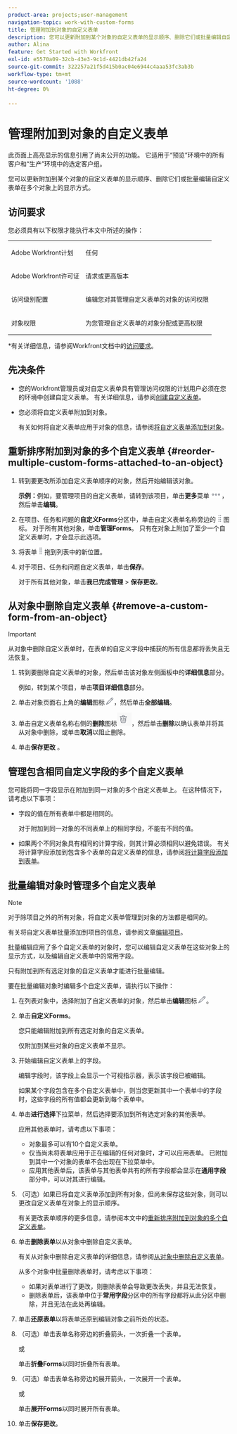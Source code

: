 ```yaml
---
product-area: projects;user-management
navigation-topic: work-with-custom-forms
title: 管理附加到对象的自定义表单
description: 您可以更新附加到某个对象的自定义表单的显示顺序、删除它们或批量编辑自定义表单在多个对象上的显示方式。
author: Alina
feature: Get Started with Workfront
exl-id: e5570a09-32cb-43e3-9c1d-4421db42fa24
source-git-commit: 322257a21f5d415b0ac04e6944c4aaa53fc3ab3b
workflow-type: tm+mt
source-wordcount: '1088'
ht-degree: 0%

---
```


# 管理附加到对象的自定义表单

<span class="preview">此页面上高亮显示的信息引用了尚未公开的功能。 它适用于“预览”环境中的所有客户和“生产”环境中的选定客户组。</span>

您可以更新附加到某个对象的自定义表单的显示顺序、删除它们或批量编辑自定义表单在多个对象上的显示方式。

## 访问要求

您必须具有以下权限才能执行本文中所述的操作：

<table style="table-layout:auto"> 
 <col> 
 <col> 
 <tbody> 
  <tr> 
   <td role="rowheader">Adobe Workfront计划</td> 
   <td> <p>任何 </p> </td> 
  </tr> 
  <tr> 
   <td role="rowheader">Adobe Workfront许可证</td> 
   <td> <p>请求或更高版本</p> </td> 
  </tr> 
  <tr> 
   <td role="rowheader">访问级别配置</td> 
   <td> <p>编辑您对其管理自定义表单的对象的访问权限</p> </td> 
  </tr> 
  <tr> 
   <td role="rowheader">对象权限</td> 
   <td> <p>为您管理自定义表单的对象分配或更高权限</p>  </td> 
  </tr> 
 </tbody> 
</table>

*有关详细信息，请参阅Workfront文档中的[访问要求](/help/quicksilver/administration-and-setup/add-users/access-levels-and-object-permissions/access-level-requirements-in-documentation.md)。

## 先决条件

* 您的Workfront管理员或对自定义表单具有管理访问权限的计划用户必须在您的环境中创建自定义表单。 有关详细信息，请参阅[创建自定义表单](/help/quicksilver/administration-and-setup/customize-workfront/create-manage-custom-forms/form-designer/design-a-form/design-a-form.md)。
* 您必须将自定义表单附加到对象。

  有关如何将自定义表单应用于对象的信息，请参阅[将自定义表单添加到对象](../../workfront-basics/work-with-custom-forms/add-a-custom-form-to-an-object.md)。

## 重新排序附加到对象的多个自定义表单 {#reorder-multiple-custom-forms-attached-to-an-object}

1. 转到要更改所添加自定义表单顺序的对象，然后开始编辑该对象。

   **示例：**&#x200B;例如，要管理项目的自定义表单，请转到该项目，单击&#x200B;**更多**&#x200B;菜单![](assets/more-icon.png)，然后单击&#x200B;**编辑**。

1. 在项目、任务和问题的&#x200B;**自定义Forms**&#x200B;分区中，单击自定义表单名称旁边的![](assets/move-icon---dots.png)图标。 对于所有其他对象，单击&#x200B;**管理Forms**。 只有在对象上附加了至少一个自定义表单时，才会显示此选项。
1. 将表单![](assets/move-icon---dots.png)拖到列表中的新位置。
1. 对于项目、任务和问题自定义表单，单击&#x200B;**保存**。

   对于所有其他对象，单击&#x200B;**我已完成管理** > **保存更改**。

## 从对象中删除自定义表单 {#remove-a-custom-form-from-an-object}

>[!IMPORTANT]
>
>从对象中删除自定义表单时，在表单的自定义字段中捕获的所有信息都将丢失且无法恢复。

1. 转到要删除自定义表单的对象，然后单击该对象左侧面板中的&#x200B;**详细信息**&#x200B;部分。

   例如，转到某个项目，单击&#x200B;**项目详细信息**&#x200B;部分。

1. 单击对象页面右上角的&#x200B;**编辑**&#x200B;图标![编辑图标](assets/edit-icon.png)，然后单击&#x200B;**全部编辑**。
1. 单击自定义表单名称右侧的&#x200B;**删除**&#x200B;图标![](assets/delete-icon.png)，然后单击&#x200B;**删除**&#x200B;以确认表单并将其从对象中删除，或单击&#x200B;**取消**&#x200B;以阻止删除。
1. 单击&#x200B;**保存更改** 。

## 管理包含相同自定义字段的多个自定义表单

您可能将同一字段显示在附加到同一对象的多个自定义表单上。 在这种情况下，请考虑以下事项：

* 字段的值在所有表单中都是相同的。

  对于附加到同一对象的不同表单上的相同字段，不能有不同的值。

* 如果两个不同对象具有相同的计算字段，则其计算必须相同以避免错误。 有关将计算字段添加到包含多个表单的自定义表单的信息，请参阅[将计算字段添加到表单](/help/quicksilver/administration-and-setup/customize-workfront/create-manage-custom-forms/form-designer/design-a-form/add-a-calculated-field.md)。

## 批量编辑对象时管理多个自定义表单

<!--
drafted for bulk-editing projects. When it releases to Prod for projects, take "in the preview environment" and the yellow tags out. Add additional objects here in the same way when they become available:-->

>[!NOTE]
>
>对于除项目之外的所有对象，将自定义表单管理到对象的方法都是相同的。
>
>有关将自定义表单批量添加到项目的信息，请参阅文章[编辑项目](../../manage-work/projects/manage-projects/edit-projects.md)。

批量编辑应用了多个自定义表单的对象时，您可以编辑自定义表单在这些对象上的显示方式，以及编辑自定义表单中的常用字段。

只有附加到所有选定对象的自定义表单才能进行批量编辑。

要在批量编辑对象时编辑多个自定义表单，请执行以下操作：

1. 在列表对象中，选择附加了自定义表单的对象，然后单击&#x200B;**编辑**&#x200B;图标![](assets/edit-icon.png)。
1. 单击&#x200B;**自定义Forms**。

   您只能编辑附加到所有选定对象的自定义表单。

   仅附加到某些对象的自定义表单不显示。

1. 开始编辑自定义表单上的字段。

   编辑字段时，该字段上会显示一个可视指示器，表示该字段已被编辑。

   如果某个字段包含在多个自定义表单中，则当您更新其中一个表单中的字段时，这些字段的所有值都会更新到每个表单中。

1. 单击&#x200B;**进行选择**&#x200B;下拉菜单，然后选择要添加到所有选定对象的其他表单。

   应用其他表单时，请考虑以下事项：

   * 对象最多可以有10个自定义表单。
   * 仅当尚未将表单应用于正在编辑的任何对象时，才可以应用表单。 已附加到其中一个对象的表单不会出现在下拉菜单中。
   * 应用其他表单后，该表单与其他表单共有的所有字段都会显示在&#x200B;**通用字段**&#x200B;部分中，可以对其进行编辑。

1. （可选）如果已将自定义表单添加到所有对象，但尚未保存这些对象，则可以更改自定义表单在对象上的显示顺序。

   有关更改表单顺序的更多信息，请参阅本文中的[重新排序附加到对象的多个自定义表单](#reorder-multiple-custom-forms-attached-to-an-object)。

1. 单击&#x200B;**删除表单**&#x200B;以从对象中删除自定义表单。

   有关从对象中删除自定义表单的详细信息，请参阅[从对象中删除自定义表单](#remove-a-custom-form-from-an-object)。

   从多个对象中批量删除表单时，请考虑以下事项：

   * 如果对表单进行了更改，则删除表单会导致更改丢失，并且无法恢复。
   * 删除表单后，该表单中位于&#x200B;**常用字段**&#x200B;分区中的所有字段都将从此分区中删除，并且无法在此处再编辑。

1. 单击&#x200B;**还原表单**&#x200B;以将表单还原到编辑对象之前所处的状态。
1. （可选）单击表单名称旁边的折叠箭头，一次折叠一个表单。

   或

   单击&#x200B;**折叠Forms**&#x200B;以同时折叠所有表单。

1. （可选）单击表单名称旁边的展开箭头，一次展开一个表单。

   或

   单击&#x200B;**展开Forms**&#x200B;以同时展开所有表单。 

1. 单击&#x200B;**保存更改**。
